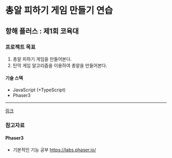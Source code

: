 # 총알 피하기 게임 만들기 연습

## 항해 플러스 : 제1회 코육대

### 프로젝트 목표

1. 총알 피하기 게임을 만들어본다.
2. 탄막 게임 알고리즘을 이용하여 총알을 만들어본다.

#### 기술 스택

-   JavaScript (+TypeScript)
-   Phaser3

---

[링크](https://kthss01.github.io/HHP_DodgeGame_Practice)

### 참고자료

#### Phaser3

-   기본적인 기능 공부
    https://labs.phaser.io/

